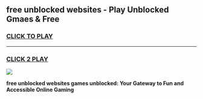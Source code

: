 
## free unblocked websites - Play Unblocked Gmaes & Free
<h3>
<a href="https://news.freeplayer.one?title=free_unblocked_websites&ref=16F">CLICK TO PLAY</a></h3>
<hr>

<h3>
<a href="https://news.freeplayer.one?title=free_unblocked_websites&ref=16F">CLICK 2 PLAY</a>
  
</h3>

<a href="https://news.freeplayer.one?title=free_unblocked_websites&ref=16F/"><img src="https://clearcache.store/games.png"></a>


**free unblocked websites games unblocked: Your Gateway to Fun and Accessible Online Gaming**
